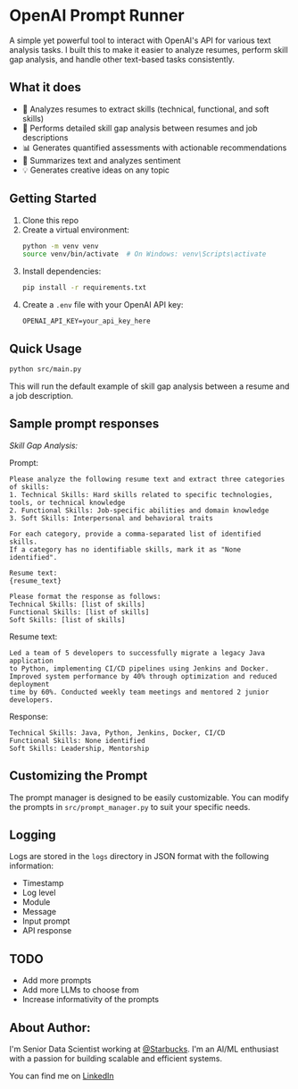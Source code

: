 # OpenAI Prompt Runner

A simple yet powerful tool to interact with OpenAI's API for various text analysis tasks. I built this to make it easier to analyze resumes, perform skill gap analysis, and handle other text-based tasks consistently.

## What it does

- 📝 Analyzes resumes to extract skills (technical, functional, and soft skills)
- 🎯 Performs detailed skill gap analysis between resumes and job descriptions
- 📊 Generates quantified assessments with actionable recommendations
- 📑 Summarizes text and analyzes sentiment
- 💡 Generates creative ideas on any topic

## Getting Started

1. Clone this repo
2. Create a virtual environment:
   ```bash
   python -m venv venv
   source venv/bin/activate  # On Windows: venv\Scripts\activate
   ```
3. Install dependencies:
   ```bash
   pip install -r requirements.txt
   ```
4. Create a `.env` file with your OpenAI API key:
   ```
   OPENAI_API_KEY=your_api_key_here
   ```

## Quick Usage

```bash
python src/main.py
```

This will run the default example of skill gap analysis between a resume and a job description.

## Sample prompt responses

*Skill Gap Analysis:*

Prompt:

```
Please analyze the following resume text and extract three categories of skills:
1. Technical Skills: Hard skills related to specific technologies, tools, or technical knowledge
2. Functional Skills: Job-specific abilities and domain knowledge
3. Soft Skills: Interpersonal and behavioral traits

For each category, provide a comma-separated list of identified skills.
If a category has no identifiable skills, mark it as "None identified".

Resume text:
{resume_text}

Please format the response as follows:
Technical Skills: [list of skills]
Functional Skills: [list of skills]
Soft Skills: [list of skills]
```

Resume text:

```
Led a team of 5 developers to successfully migrate a legacy Java application 
to Python, implementing CI/CD pipelines using Jenkins and Docker. 
Improved system performance by 40% through optimization and reduced deployment 
time by 60%. Conducted weekly team meetings and mentored 2 junior developers.
```

Response:

```
Technical Skills: Java, Python, Jenkins, Docker, CI/CD
Functional Skills: None identified
Soft Skills: Leadership, Mentorship
```


## Customizing the Prompt

The prompt manager is designed to be easily customizable. You can modify the prompts in `src/prompt_manager.py` to suit your specific needs.

## Logging

Logs are stored in the `logs` directory in JSON format with the following information:
- Timestamp
- Log level
- Module
- Message
- Input prompt
- API response

## TODO

- Add more prompts
- Add more LLMs to choose from
- Increase informativity of the prompts 

## About Author:

I'm Senior Data Scientist working at [@Starbucks](https://www.starbucks.com/). I'm an AI/ML enthusiast with a passion for building scalable and efficient systems.

You can find me on [LinkedIn](https://www.linkedin.com/in/bharathvarma)